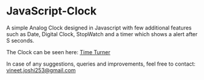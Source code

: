 # JavaScript-Clock
A simple Analog Clock designed in Javascript with few additional features such as Date, Digital Clock, StopWatch and a timer which shows a alert after S seconds. 

The Clock can be seen here:
<a href="https://vineetjoshiphysics.000webhostapp.com/">Time Turner</a>

In case of any suggestions, queries and improvements, feel free to contact: vineet.joshi253@gmail.com

